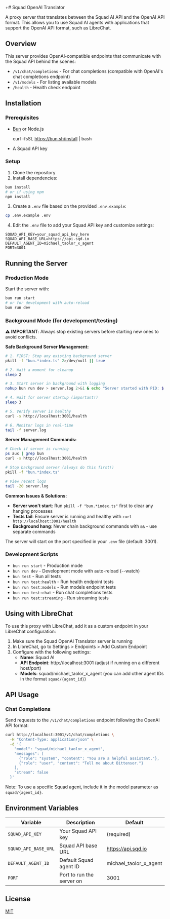 +# Squad OpenAI Translator

A proxy server that translates between the Squad AI API and the OpenAI API format. This allows you to use Squad AI agents with applications that support the OpenAI API format, such as LibreChat.

## Overview

This server provides OpenAI-compatible endpoints that communicate with the Squad API behind the scenes:

- `/v1/chat/completions` - For chat completions (compatible with OpenAI's chat completions endpoint)
- `/v1/models` - For listing available models
- `/health` - Health check endpoint

## Installation

### Prerequisites

- [Bun](https://bun.sh) or Node.js

  curl -fsSL https://bun.sh/install | bash

- A Squad API key

### Setup

1. Clone the repository
2. Install dependencies:

```bash
bun install
# or if using npm
npm install
```

3. Create a `.env` file based on the provided `.env.example`:

```bash
cp .env.example .env
```

4. Edit the `.env` file to add your Squad API key and customize settings:

```
SQUAD_API_KEY=your_squad_api_key_here
SQUAD_API_BASE_URL=https://api.sqd.io
DEFAULT_AGENT_ID=michael_taolor_x_agent
PORT=3001
```

## Running the Server

### Production Mode
Start the server with:

```bash
bun run start
# or for development with auto-reload
bun run dev
```

### Background Mode (for development/testing)

⚠️ **IMPORTANT**: Always stop existing servers before starting new ones to avoid conflicts.

**Safe Background Server Management:**

```bash
# 1. FIRST: Stop any existing background server
pkill -f "bun.*index.ts" 2>/dev/null || true

# 2. Wait a moment for cleanup
sleep 2

# 3. Start server in background with logging
nohup bun run dev > server.log 2>&1 & echo "Server started with PID: $!"

# 4. Wait for server startup (important!)
sleep 3

# 5. Verify server is healthy
curl -s http://localhost:3001/health

# 6. Monitor logs in real-time
tail -f server.log
```

**Server Management Commands:**
```bash
# Check if server is running
ps aux | grep bun
curl -s http://localhost:3001/health

# Stop background server (always do this first!)
pkill -f "bun.*index.ts"

# View recent logs
tail -20 server.log
```

**Common Issues & Solutions:**
- **Server won't start**: Run `pkill -f "bun.*index.ts"` first to clear any hanging processes
- **Tests fail**: Ensure server is running and healthy with `curl http://localhost:3001/health`
- **Background hang**: Never chain background commands with `&&` - use separate commands

The server will start on the port specified in your `.env` file (default: 3001).

### Development Scripts
- `bun run start` - Production mode
- `bun run dev` - Development mode with auto-reload (--watch)
- `bun test` - Run all tests
- `bun run test:health` - Run health endpoint tests
- `bun run test:models` - Run models endpoint tests  
- `bun run test:chat` - Run chat completions tests
- `bun run test:streaming` - Run streaming tests

## Using with LibreChat

To use this proxy with LibreChat, add it as a custom endpoint in your LibreChat configuration:

1. Make sure the Squad OpenAI Translator server is running
2. In LibreChat, go to Settings > Endpoints > Add Custom Endpoint
3. Configure with the following settings:
   - **Name**: Squad AI
   - **API Endpoint**: http://localhost:3001 (adjust if running on a different host/port)
   - **Models**: squad/michael_taolor_x_agent (you can add other agent IDs in the format `squad/{agent_id}`)

## API Usage

### Chat Completions

Send requests to the `/v1/chat/completions` endpoint following the OpenAI API format:

```bash
curl http://localhost:3001/v1/chat/completions \
  -H "Content-Type: application/json" \
  -d '{
    "model": "squad/michael_taolor_x_agent",
    "messages": [
      {"role": "system", "content": "You are a helpful assistant."},
      {"role": "user", "content": "Tell me about Bittensor."}
    ],
    "stream": false
  }'
```

Note: To use a specific Squad agent, include it in the model parameter as `squad/{agent_id}`.

## Environment Variables

| Variable | Description | Default |
|----------|-------------|---------|
| `SQUAD_API_KEY` | Your Squad API key | (required) |
| `SQUAD_API_BASE_URL` | Squad API base URL | https://api.sqd.io |
| `DEFAULT_AGENT_ID` | Default Squad agent ID | michael_taolor_x_agent |
| `PORT` | Port to run the server on | 3001 |

## License

[MIT](LICENSE)
